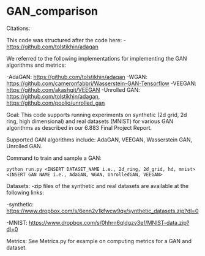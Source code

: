# GAN_comparison
Citations:

This code was structured after the code here:
-https://github.com/tolstikhin/adagan

We referred to the following implementations for implementing the GAN algorithms and metrics:

-AdaGAN: https://github.com/tolstikhin/adagan
-WGAN: https://github.com/cameronfabbri/Wasserstein-GAN-Tensorflow
-VEEGAN: https://github.com/akashgit/VEEGAN
-Unrolled GAN: https://github.com/tolstikhin/adagan, https://github.com/poolio/unrolled_gan



Goal:
This code supports running experiments on synthetic (2d grid, 2d ring, high dimensional) and real datasets (MNIST) for various GAN algorithms
as described in our 6.883 Final Project Report.

Supported GAN algorithms include: AdaGAN, VEEGAN, Wasserstein GAN, Unrolled GAN.

Command to train and sample a GAN:

	python run.py <INSERT DATASET_NAME i.e., 2d_ring, 2d_grid, hd, mnist> <INSERT GAN NAME i.e., AdaGAN, WGAN, UnrolledGAN, VEEGAN>

Datasets:
-zip files of the synthetic and real datasets are available at the following links:

-synthetic: https://www.dropbox.com/s/6enn2v1kfwcw9qv/synthetic_datasets.zip?dl=0

-MNIST: https://www.dropbox.com/s/0hhrn6qldgzv3ef/MNIST-data.zip?dl=0

Metrics:
See Metrics.py for example on computing metrics for a GAN and dataset.
